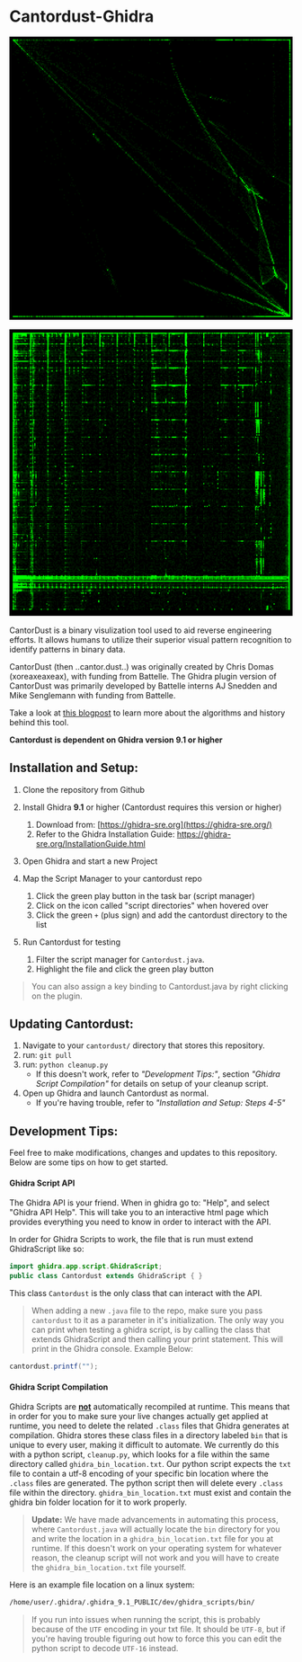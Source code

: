 # Cantordust-Ghidra 

![CantorDust Bitmap Visualization](./resources/examplePic2Tuple/bitmap_2tup.png) 

![CantorDust Code Visualization](./resources/examplePic2Tuple/armv5l.png)

CantorDust is a binary visulization tool used to aid reverse engineering efforts. It allows humans to utilize their superior visual pattern recognition to identify patterns in binary data.

CantorDust (then ..cantor.dust..) was originally created by Chris Domas (xoreaxeaxeax), with funding from Battelle. The Ghidra plugin version of CantorDust was primarily developed by Battelle interns AJ Snedden and Mike Senglemann with funding from Battelle. 

Take a look at [this blogpost](https://inside.battelle.org/blog-details/battelle-publishes-open-source-binary-visualization-tool) to learn more about the algorithms and history behind this tool.

**Cantordust is dependent on Ghidra version 9.1 or higher**

## Installation and Setup:

1. Clone the repository from Github

2. Install Ghidra **9.1** or higher (Cantordust requires this version or higher)
      1. Download from: [https://ghidra-sre.org](https://ghidra-sre.org/)
      2. Refer to the Ghidra Installation Guide: https://ghidra-sre.org/InstallationGuide.html
3. Open Ghidra and start a new Project
4. Map the Script Manager to your cantordust repo
   1. Click the green play button in the task bar (script manager)
   2. Click on the icon called "script directories" when hovered over
   3. Click the green `+` (plus sign) and add the cantordust directory to the list
5. Run Cantordust for testing
   1. Filter the script manager for `Cantordust.java`. 
   2. Highlight the file and click the green play button

> You can also assign a key binding to Cantordust.java by right clicking on the plugin.

## Updating Cantordust:

1. Navigate to your `cantordust/` directory that stores this repository.
2. run: `git pull`
3. run: `python cleanup.py`
   - If this doesn't work, refer to *"Development Tips:"*, section *"Ghidra Script Compilation"* for details on setup of your cleanup script.
4. Open up Ghidra and launch Cantordust as normal.
   - If you're having trouble, refer to *"Installation and Setup: Steps 4-5"* 

## Development Tips:

Feel free to make modifications, changes and updates to this repository. Below are some tips on how to get started.

#### Ghidra Script API

The Ghidra API is your friend. When in ghidra go to: "Help", and select "Ghidra API Help". This will take you to an interactive html page which provides everything you need to know in order to interact with the API.

In order for Ghidra Scripts to work, the file that is run must extend GhidraScript like so:

```java
import ghidra.app.script.GhidraScript;
public class Cantordust extends GhidraScript { }
```

This class `Cantordust` is the only class that can interact with the API.

> When adding a new `.java` file to the repo, make sure you pass `cantordust` to it as a parameter in it's initialization. The only way you can print when testing a ghidra script, is by calling the class that extends GhidraScript and then calling your print statement. This will print in the Ghidra console. Example Below:

```java
cantordust.printf("");
```

#### Ghidra Script Compilation

Ghidra Scripts are <u>**not**</u> automatically recompiled at runtime. This means that in order for you to make sure your live changes actually get applied at runtime, you need to delete the related `.class` files that Ghidra generates at compilation. Ghidra stores these class files in a directory labeled `bin` that is unique to every user, making it difficult to automate. We currently do this with a python script, `cleanup.py`, which looks for a file within the same directory called `ghidra_bin_location.txt`. Our python script expects the `txt` file to contain a utf-8 encoding of your specific bin location where the `.class` files are generated. The python script then will delete every `.class` file within the directory.  `ghidra_bin_location.txt` must exist and contain the ghidra bin folder location for it to work properly. 

> **Update:** We have made advancements in automating this process, where `Cantordust.java` will actually locate the `bin` directory for you and write the location in a `ghidra_bin_location.txt` file for you at runtime. If this doesn't work on your operating system for whatever reason, the cleanup script will not work and you will have to create the `ghidra_bin_location.txt` file yourself.

Here is an example file location on a linux system:

```txt
/home/user/.ghidra/.ghidra_9.1_PUBLIC/dev/ghidra_scripts/bin/
```

> If you run into issues when running the script, this is probably because of the `UTF` encoding in your txt file. It should be `UTF-8`, but if you're having trouble figuring out how to force this you can edit the python script to decode `UTF-16` instead.
